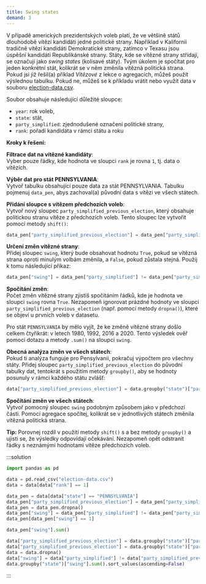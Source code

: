 ```yaml
---
title: Swing states
demand: 3
---
```


V případě amerických prezidentských voleb platí, že ve většině států dlouhodobě vítězí kandidáti jedné politické strany. Například v Kalifornii tradičně vítězí kandidáti Demokratické strany, zatímco v Texasu jsou úspěšní kandidáti Republikánské strany. Státy, kde se vítězné strany střídají, se označují jako _swing states_ (kolísavé státy). Tvým úkolem je spočítat pro jeden konkrétní stát, kolikrát se v něm změnila vítězná politická strana. Pokud jsi již řešil(a) příklad *Vítězové* z lekce o agregacích, můžeš použít výslednou tabulku. Pokud ne, můžeš se k příkladu vrátit nebo využít data v souboru [election-data.csv](assets/election-data.csv).

Soubor obsahuje následující důležité sloupce:

- `year`: rok voleb,  
- `state`: stát,  
- `party_simplified`: zjednodušené označení politické strany,  
- `rank`: pořadí kandidáta v rámci státu a roku

**Kroky k řešení:**

**Filtrace dat na vítězné kandidáty**:  
Vyber pouze řádky, kde hodnota ve sloupci `rank` je rovna `1`, tj. data o vítězích.

**Výběr dat pro stát PENNSYLVANIA**:  
Vytvoř tabulku obsahující pouze data za stát PENNSYLVANIA. Tabulku pojmenuj  `data_pen`, abys zachoval(a) původní data s vítězi ve všech státech.

**Přidání sloupce s vítězem předchozích voleb**:  
Vytvoř nový sloupec `party_simplified_previous_election`, který obsahuje politickou stranu vítěze z předchozích voleb. Tento sloupec lze vytvořit pomocí metody `shift()`:

```py
data_pen["party_simplified_previous_election"] = data_pen["party_simplified"].shift(1)
```

**Určení změn vítězné strany**:  
Přidej sloupec `swing`, který bude obsahovat hodnotu `True`, pokud se vítězná strana oproti minulým volbám změnila, a `False`, pokud zůstala stejná. Použij k tomu následující příkaz:

```py
data_pen["swing"] = data_pen["party_simplified"] != data_pen["party_simplified_previous_election"]
```

**Spočítání změn**:  
Počet změn vítězné strany zjistíš spočítáním řádků, kde je hodnota ve sloupci `swing` rovna `True`. Nezapomeň ignorovat prázdné hodnoty ve sloupci `party_simplified_previous_election` (např. pomocí metody `dropna()`), které se objeví u prvních voleb v datasetu.

Pro stát `PENNSYLVANIA` by mělo vyjít, že ke změně vítězné strany došlo celkem čtyřikrát: v letech 1980, 1992, 2016 a 2020. Tento výsledek ověř pomocí dotazu a metody `.sum()` na sloupci `swing`.

**Obecná analýza změn ve všech státech**:  
Pokud ti analýza funguje pro Pensylvanii, pokračuj výpočtem pro všechny státy. Přidej sloupec `party_simplified_previous_election` do původní tabulky dat, tentokrát s použitím metody `groupby()`, aby se hodnoty posunuly v rámci každého státu zvlášť:

```py
data["party_simplified_previous_election"] = data.groupby("state")["party_simplified"].shift(1)
```

**Spočítání změn ve všech státech**:  
Vytvoř pomocný sloupec `swing` podobným způsobem jako v předchozí části. Pomocí agregace spočítej, kolikrát se v jednotlivých státech změnila vítězná politická strana.

**Tip:** Porovnej rozdíl v použití metody `shift()` s a bez metody `groupby()` a ujisti se, že výsledky odpovídají očekávání. Nezapomeň opět odstranit řádky s neznámými hodnotami vítěze předchozích voleb.

:::solution
```py
import pandas as pd

data = pd.read_csv("election-data.csv")
data = data[data["rank"] == 1]

data_pen = data[data["state"] == "PENNSYLVANIA"]
data_pen["party_simplified_previous_election"] = data_pen["party_simplified"].shift()
data_pen = data_pen.dropna()
data_pen["swing"] = data_pen["party_simplified"] != data_pen["party_simplified_previous_election"]
data_pen[data_pen["swing"] == 1]

data_pen["swing"].sum()

data["party_simplified_previous_election"] = data.groupby("state")["party_simplified"].shift(1)
data["party_simplified_previous_election"] = data.groupby("state")["party_simplified"].shift(1)
data = data.dropna()
data["swing"] = data["party_simplified"] != data["party_simplified_previous_election"]
data.groupby("state")["swing"].sum().sort_values(ascending=False)
```
:::

